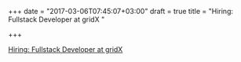 +++
date = "2017-03-06T07:45:07+03:00"
draft = true
title = "Hiring: Fullstack Developer at gridX "

+++

<p><a href="https://gridx.onapply.de/details/1980/-FullStack-Developer-M%C3%BCnchen--Deutschland.html">Hiring: Fullstack Developer at gridX </a></p>
